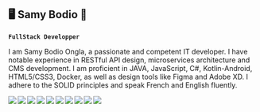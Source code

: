 ## 🖥️ Samy Bodio 👋

**`FullStack Developper`**

I am Samy Bodio Ongla, a passionate and competent IT developer. I have notable experience in RESTful API design, microservices architecture and CMS development. I am proficient in JAVA, JavaScript, C#, Kotlin-Android, HTML5/CSS3, Docker, as well as design tools like Figma and Adobe XD. I adhere to the SOLID principles and speak French and English fluently.

<img align="left" src="https://custom-icon-badges.demolab.com/badge/Java-Expert-blue.svg?logo=java&logoColor=white"/>
<img align="left" src="https://custom-icon-badges.demolab.com/badge/Java-Expert-blue.svg?logo=java&logoColor=white"/>
<img align="left" src="https://custom-icon-badges.demolab.com/badge/Java-Expert-blue.svg?logo=java&logoColor=white"/>
<img align="left" src="https://custom-icon-badges.demolab.com/badge/Java-Expert-blue.svg?logo=java&logoColor=white"/>
<img align="left" src="https://custom-icon-badges.demolab.com/badge/Java-Expert-blue.svg?logo=java&logoColor=white"/>
<img align="left" src="https://custom-icon-badges.demolab.com/badge/Java-Expert-blue.svg?logo=java&logoColor=white"/>
<img align="left" src="https://custom-icon-badges.demolab.com/badge/Java-Expert-blue.svg?logo=java&logoColor=white"/>
<img align="left" src="https://custom-icon-badges.demolab.com/badge/Java-Expert-blue.svg?logo=java&logoColor=white"/>
<img align="left" src="https://custom-icon-badges.demolab.com/badge/Java-Expert-blue.svg?logo=java&logoColor=white"/>
<img align="left" src="https://custom-icon-badges.demolab.com/badge/Java-Expert-blue.svg?logo=java&logoColor=white"/>
